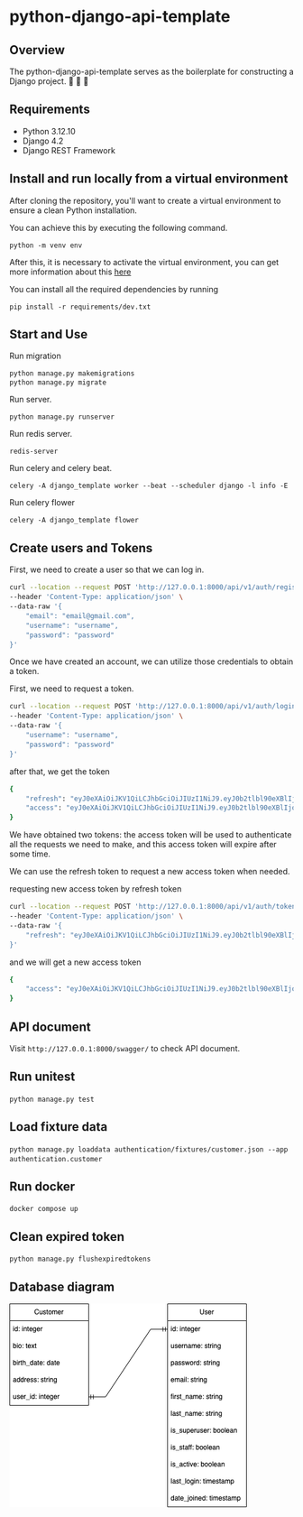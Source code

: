 # python-django-api-template

## Overview
The python-django-api-template serves as the boilerplate for constructing a Django project. :goat: :goat: :goat:
## Requirements
- Python 3.12.10
- Django 4.2
- Django REST Framework

## Install and run locally from a virtual environment
After cloning the repository, you'll want to create a virtual environment to ensure a clean Python installation.

You can achieve this by executing the following command.
```
python -m venv env
```

After this, it is necessary to activate the virtual environment, you can get more information about this [here](https://docs.python.org/3/tutorial/venv.html)

You can install all the required dependencies by running
```
pip install -r requirements/dev.txt
```

## Start and Use
Run migration
```
python manage.py makemigrations
python manage.py migrate
```
Run server.
```
python manage.py runserver
```
Run redis server.
```
redis-server
```
Run celery and celery beat.
```
celery -A django_template worker --beat --scheduler django -l info -E
```
Run celery flower
```
celery -A django_template flower
```
## Create users and Tokens

First, we need to create a user so that we can log in.
```sh
curl --location --request POST 'http://127.0.0.1:8000/api/v1/auth/register/' \
--header 'Content-Type: application/json' \
--data-raw '{
    "email": "email@gmail.com",
    "username": "username",
    "password": "password"
}'
```

Once we have created an account, we can utilize those credentials to obtain a token.

First, we need to request a token.
```sh
curl --location --request POST 'http://127.0.0.1:8000/api/v1/auth/login/' \
--header 'Content-Type: application/json' \
--data-raw '{
    "username": "username",
    "password": "password"
}'
```
after that, we get the token
```sh
{
    "refresh": "eyJ0eXAiOiJKV1QiLCJhbGciOiJIUzI1NiJ9.eyJ0b2tlbl90eXBlIjoicmVmcmVzaCIsImV4cCI6MTYxNjI5MjMyMSwianRpIjoiNGNkODA3YTlkMmMxNDA2NWFhMzNhYzMxOTgyMzhkZTgiLCJ1c2VyX2lkIjozfQ.hP1wPOPvaPo2DYTC9M1AuOSogdRL_mGP30CHsbpf4zA",
    "access": "eyJ0eXAiOiJKV1QiLCJhbGciOiJIUzI1NiJ9.eyJ0b2tlbl90eXBlIjoiYWNjZXNzIiwiZXhwIjoxNjE2MjA2MjIxLCJqdGkiOiJjNTNlNThmYjE4N2Q0YWY2YTE5MGNiMzhlNjU5ZmI0NSIsInVzZXJfaWQiOjN9.Csz-SgXoItUbT3RgB3zXhjA2DAv77hpYjqlgEMNAHps"
}
```
We have obtained two tokens: the access token will be used to authenticate all the requests we need to make, and this access token will expire after some time.

We can use the refresh token to request a new access token when needed.

requesting new access token by refresh token
```sh
curl --location --request POST 'http://127.0.0.1:8000/api/v1/auth/token/refresh/' \
--header 'Content-Type: application/json' \
--data-raw '{
    "refresh": "eyJ0eXAiOiJKV1QiLCJhbGciOiJIUzI1NiJ9.eyJ0b2tlbl90eXBlIjoiYWNjZXNzIiwiZXhwIjoxNjE2MjA2MjIxLCJqdGkiOiJjNTNlNThmYjE4N2Q0YWY2YTE5MGNiMzhlNjU5ZmI0NSIsInVzZXJfaWQiOjN9.Csz-SgXoItUbT3RgB3zXhjA2DAv77hpYjqlgEMNAHps"
}'
```
and we will get a new access token
```sh
{
    "access": "eyJ0eXAiOiJKV1QiLCJhbGciOiJIUzI1NiJ9.eyJ0b2tlbl90eXBlIjoiYWNjZXNzIiwiZXhwIjoxNjE2MjA4Mjk1LCJqdGkiOiI4NGNhZmMzMmFiZDA0MDQ2YjZhMzFhZjJjMmRiNjUyYyIsInVzZXJfaWQiOjJ9.NJrs-sXnghAwcMsIWyCvE2RuGcQ3Hiu5p3vBmLkHSvM"
}
```

## API document

Visit `http://127.0.0.1:8000/swagger/` to check API document.

## Run unitest

`python manage.py test`

## Load fixture data

`python manage.py loaddata authentication/fixtures/customer.json --app authentication.customer`

## Run docker

`docker compose up`

## Clean expired token

`python manage.py flushexpiredtokens`

## Database diagram

![Database diagram](db_diagram.png)
